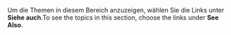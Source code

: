 <span data-ttu-id="2c9b0-101">Um die Themen in diesem Bereich anzuzeigen, wählen Sie die Links unter **Siehe auch**.</span><span class="sxs-lookup"><span data-stu-id="2c9b0-101">To see the topics in this section, choose the links under **See Also**.</span></span>